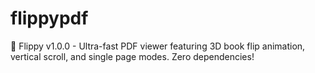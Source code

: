 # flippypdf
🚀 Flippy v1.0.0 - Ultra-fast PDF viewer featuring 3D book flip animation, vertical scroll, and single page modes. Zero dependencies!
